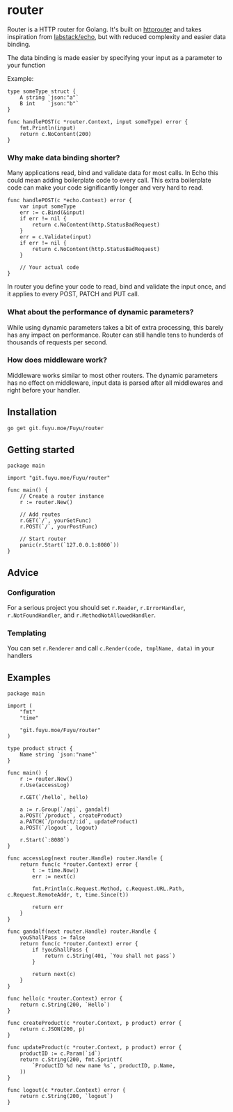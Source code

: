 # router

Router is a HTTP router for Golang. It's built on [httprouter](https://github.com/julienschmidt/httprouter) and takes inspiration from [labstack/echo](https://github.com/labstack/echo), but with reduced complexity and easier data binding.

The data binding is made easier by specifying your input as a parameter to your function

Example:

```golang
type someType struct {
	A string `json:"a"`
	B int    `json:"b"`
}

func handlePOST(c *router.Context, input someType) error {
	fmt.Println(input)
	return c.NoContent(200)
}
```

### Why make data binding shorter?

Many applications read, bind and validate data for most calls. In Echo this could mean adding boilerplate code to every call. This extra boilerplate code can make your code significantly longer and very hard to read.

```golang
func handlePOST(c *echo.Context) error {
	var input someType
	err := c.Bind(&input)
	if err != nil {
		return c.NoContent(http.StatusBadRequest)
	}
	err = c.Validate(input)
	if err != nil {
		return c.NoContent(http.StatusBadRequest)
	}

	// Your actual code
}
```

In router you define your code to read, bind and validate the input once, and it applies to every POST, PATCH and PUT call.

### What about the performance of dynamic parameters?

While using dynamic parameters takes a bit of extra processing, this barely has any impact on performance. Router can still handle tens to hunderds of thousands of requests per second.

### How does middleware work?

Middleware works similar to most other routers. The dynamic parameters has no effect on middleware, input data is parsed after all middlewares and right before your handler.

## Installation

```bash
go get git.fuyu.moe/Fuyu/router
```

## Getting started

```golang
package main

import "git.fuyu.moe/Fuyu/router"

func main() {
	// Create a router instance
	r := router.New()
	
	// Add routes
	r.GET(`/`, yourGetFunc)
	r.POST(`/`, yourPostFunc)
	
	// Start router
	panic(r.Start(`127.0.0.1:8080`))
}
```

## Advice

### Configuration

For a serious project you should set `r.Reader`, `r.ErrorHandler`, `r.NotFoundHandler`, and `r.MethodNotAllowedHandler`.

### Templating

You can set `r.Renderer` and call `c.Render(code, tmplName, data)` in your handlers



## Examples

```golang
package main

import (
	"fmt"
	"time"

	"git.fuyu.moe/Fuyu/router"
)

type product struct {
	Name string `json:"name"`
}

func main() {
	r := router.New()
	r.Use(accessLog)

	r.GET(`/hello`, hello)

	a := r.Group(`/api`, gandalf)
	a.POST(`/product`, createProduct)
	a.PATCH(`/product/:id`, updateProduct)
	a.POST(`/logout`, logout)

	r.Start(`:8080`)
}

func accessLog(next router.Handle) router.Handle {
	return func(c *router.Context) error {
		t := time.Now()
		err := next(c)

		fmt.Println(c.Request.Method, c.Request.URL.Path, c.Request.RemoteAddr, t, time.Since(t))

		return err
	}
}

func gandalf(next router.Handle) router.Handle {
	youShallPass := false
	return func(c *router.Context) error {
		if !youShallPass {
			return c.String(401, `You shall not pass`)
		}

		return next(c)
	}
}

func hello(c *router.Context) error {
	return c.String(200, `Hello`)
}

func createProduct(c *router.Context, p product) error {
	return c.JSON(200, p)
}

func updateProduct(c *router.Context, p product) error {
	productID := c.Param(`id`)
	return c.String(200, fmt.Sprintf(
		`ProductID %d new name %s`, productID, p.Name,
	))
}

func logout(c *router.Context) error {
	return c.String(200, `logout`)
}
```

